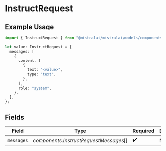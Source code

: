# InstructRequest

## Example Usage

```typescript
import { InstructRequest } from "@mistralai/mistralai/models/components";

let value: InstructRequest = {
  messages: [
    {
      content: [
        {
          text: "<value>",
          type: "text",
        },
      ],
      role: "system",
    },
  ],
};
```

## Fields

| Field                                  | Type                                   | Required                               | Description                            |
| -------------------------------------- | -------------------------------------- | -------------------------------------- | -------------------------------------- |
| `messages`                             | *components.InstructRequestMessages*[] | :heavy_check_mark:                     | N/A                                    |